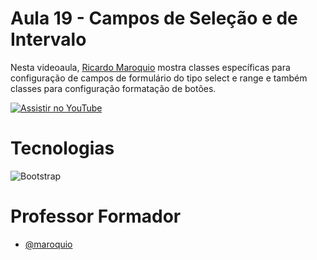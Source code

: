 
# Aula 19 - Campos de Seleção e de Intervalo

Nesta videoaula, [Ricardo Maroquio](https://github.com/maroquio) mostra classes específicas para configuração de campos de formulário do tipo select e range e também classes para configuração formatação de botões.

[![Assistir no YouTube](https://img.youtube.com/vi/0fN996F5YLA/maxresdefault.jpg)](https://youtu.be/0fN996F5YLA)

# Tecnologias

![Bootstrap](https://img.shields.io/badge/Bootstrap-6d11ea?style=for-the-badge&logo=bootstrap&logoColor=white)


# Professor Formador

- [@maroquio](https://github.com/maroquio)